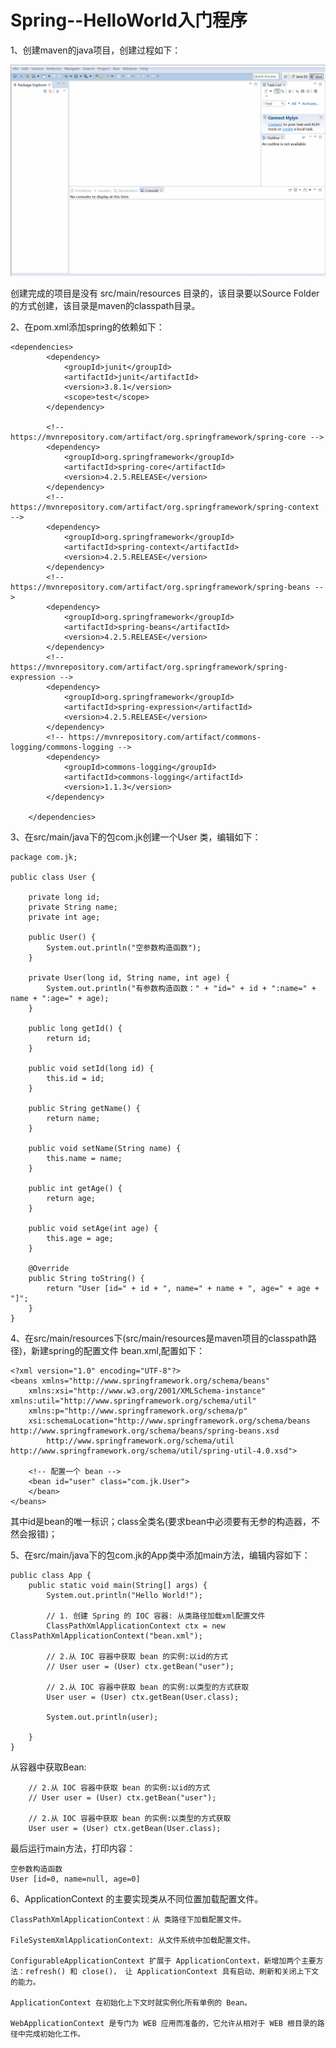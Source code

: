 Spring--HelloWorld入门程序
===

1、创建maven的java项目，创建过程如下：

![image](https://github.com/jiekekeji/MStudySpring4/blob/master/demo001/prevew/demo001-1.gif)

创建完成的项目是没有 src/main/resources 目录的，该目录要以Source Folder 的方式创建，该目录是maven的classpath目录。

2、在pom.xml添加spring的依赖如下：

```
<dependencies>
		<dependency>
			<groupId>junit</groupId>
			<artifactId>junit</artifactId>
			<version>3.8.1</version>
			<scope>test</scope>
		</dependency>

		<!-- https://mvnrepository.com/artifact/org.springframework/spring-core -->
		<dependency>
			<groupId>org.springframework</groupId>
			<artifactId>spring-core</artifactId>
			<version>4.2.5.RELEASE</version>
		</dependency>
		<!-- https://mvnrepository.com/artifact/org.springframework/spring-context -->
		<dependency>
			<groupId>org.springframework</groupId>
			<artifactId>spring-context</artifactId>
			<version>4.2.5.RELEASE</version>
		</dependency>
		<!-- https://mvnrepository.com/artifact/org.springframework/spring-beans -->
		<dependency>
			<groupId>org.springframework</groupId>
			<artifactId>spring-beans</artifactId>
			<version>4.2.5.RELEASE</version>
		</dependency>
		<!-- https://mvnrepository.com/artifact/org.springframework/spring-expression -->
		<dependency>
			<groupId>org.springframework</groupId>
			<artifactId>spring-expression</artifactId>
			<version>4.2.5.RELEASE</version>
		</dependency>
		<!-- https://mvnrepository.com/artifact/commons-logging/commons-logging -->
		<dependency>
			<groupId>commons-logging</groupId>
			<artifactId>commons-logging</artifactId>
			<version>1.1.3</version>
		</dependency>

	</dependencies>
```

3、在src/main/java下的包com.jk创建一个User 类，编辑如下：

```
package com.jk;

public class User {

	private long id;
	private String name;
	private int age;

	public User() {
		System.out.println("空参数构造函数");
	}

	private User(long id, String name, int age) {
		System.out.println("有参数构造函数：" + "id=" + id + ":name=" + name + ":age=" + age);
	}

	public long getId() {
		return id;
	}

	public void setId(long id) {
		this.id = id;
	}

	public String getName() {
		return name;
	}

	public void setName(String name) {
		this.name = name;
	}

	public int getAge() {
		return age;
	}

	public void setAge(int age) {
		this.age = age;
	}

	@Override
	public String toString() {
		return "User [id=" + id + ", name=" + name + ", age=" + age + "]";
	}
}
```

4、在src/main/resources下(src/main/resources是maven项目的classpath路径)，新建spring的配置文件 bean.xml,配置如下：

```
<?xml version="1.0" encoding="UTF-8"?>
<beans xmlns="http://www.springframework.org/schema/beans"
	xmlns:xsi="http://www.w3.org/2001/XMLSchema-instance" xmlns:util="http://www.springframework.org/schema/util"
	xmlns:p="http://www.springframework.org/schema/p"
	xsi:schemaLocation="http://www.springframework.org/schema/beans http://www.springframework.org/schema/beans/spring-beans.xsd
		http://www.springframework.org/schema/util http://www.springframework.org/schema/util/spring-util-4.0.xsd">

	<!-- 配置一个 bean -->
	<bean id="user" class="com.jk.User">
	</bean>
</beans>
```

其中id是bean的唯一标识；class全类名(要求bean中必须要有无参的构造器，不然会报错)；

5、在src/main/java下的包com.jk的App类中添加main方法，编辑内容如下：

```
public class App {
	public static void main(String[] args) {
		System.out.println("Hello World!");

		// 1. 创建 Spring 的 IOC 容器: 从类路径加载xml配置文件
		ClassPathXmlApplicationContext ctx = new ClassPathXmlApplicationContext("bean.xml");

		// 2.从 IOC 容器中获取 bean 的实例:以id的方式
		// User user = (User) ctx.getBean("user");

		// 2.从 IOC 容器中获取 bean 的实例:以类型的方式获取
		User user = (User) ctx.getBean(User.class);

		System.out.println(user);

	}
}
```
从容器中获取Bean:

```
    // 2.从 IOC 容器中获取 bean 的实例:以id的方式
    // User user = (User) ctx.getBean("user");
    
    // 2.从 IOC 容器中获取 bean 的实例:以类型的方式获取
    User user = (User) ctx.getBean(User.class);
```

最后运行main方法，打印内容：

```
空参数构造函数
User [id=0, name=null, age=0]
```

6、ApplicationContext 的主要实现类从不同位置加载配置文件。

    ClassPathXmlApplicationContext：从 类路径下加载配置文件。
    
    FileSystemXmlApplicationContext: 从文件系统中加载配置文件。
    
    ConfigurableApplicationContext 扩展于 ApplicationContext，新增加两个主要方法：refresh() 和 close()， 让 ApplicationContext 具有启动、刷新和关闭上下文的能力。
    
    ApplicationContext 在初始化上下文时就实例化所有单例的 Bean。
    
    WebApplicationContext 是专门为 WEB 应用而准备的，它允许从相对于 WEB 根目录的路径中完成初始化工作。


